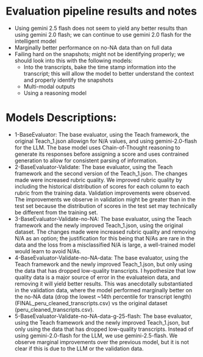 # Evaluation pipeline results and notes

- Using gemini 2.5 flash does not seem to yield any better results than using gemini 2.0 flash; we can continue to use gemini 2.0 flash for the intelligent model
- Marginally better performance on no-NA data than on full data
- Failing hard on the snapshots; might not be identifying properly; we should look into this with the following models:
  - Into the transcripts, bake the time stamp information into the transcript; this will allow the model to better understand the context and properly identify the snapshots
  - Multi-modal outputs
  - Using a reasoning model



# Models Descriptions:
- 1-BaseEvaluator: The base evaluator, using the Teach framework, the original Teach_1.json allowign for N/A values, and using gemini-2.0-flash for the LLM. The base model uses Chain-of-Thought reasoning to generate its responses before assigning a score and uses contrained generation to allow for consistent parsing of information.
- 2-BaseEvaluator-Validate: The base evaluator, using the Teach framework and the second version of the Teach_1.json. The changes made were increased rubric quality. We improved rubric quality by including the historical distribution of scores for each column to each rubric from the training data. Validation improvements were observed. The improvements we observe in validation might be greater than in the test set because the distribution of scores in the test set may technically be different from the training set.
- 3-BaseEvaluator-Validate-no-NA: The base evaluator, using the Teach framework and the newly improved Teach_1.json, using the original dataset. The changes made were increased rubric quality and removing N/A as an option; the justification for this being that N/As are rare in the data and the loss from a misclassified N/A is large, a well-trained model would learn to avoid N/As.
- 4-BaseEvaluator-Validate-no-NA-data: The base evaluator, using the Teach framework and the newly improved Teach_1.json, but only using the data that has dropped low-quality transcripts. I hypothesize that low quality data is a major source of error in the evaluateion data, and removing it will yield better results. This was anecdotally substantiated in the validation data, where the model performed marginally better on the no-NA data (drop the lowest ~14th percentile for transcript length)(FINAL_peru_cleaned_transcripts.csv) vs the original dataset (peru_cleaned_transcripts.csv).
- 5-BaseEvaluator-Validate-no-NA-data-g-25-flash: The base evaluator, using the Teach framework and the newly improved Teach_1.json, but only using the data that has dropped low-quality transcripts. Instead of using gemini-2.0-flash for the LLM, we use gemini-2.5-flash. We observe marginal improvements over the previous model, but it is not clear if this is due to the LLM or the validation data. 

